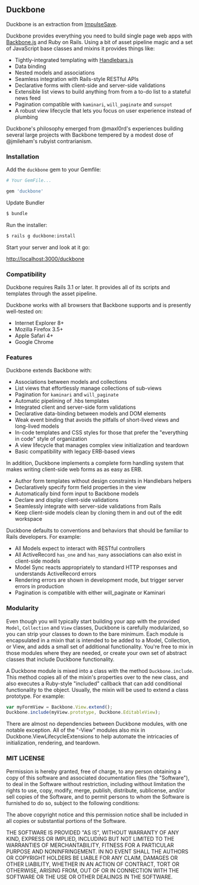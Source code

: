 ## Duckbone

Duckbone is an extraction from [ImpulseSave](https://impulsesave.com/).

Duckbone provides everything you need to build single page web apps with [Backbone.js](http://documentcloud.github.com/backbone/) and Ruby on Rails.  Using a bit of asset pipeline magic and a set of JavaScript base classes and mixins it provides things like:

* Tightly-integrated templating with [Handlebars.js](http://www.handlebarsjs.com/)
* Data binding
* Nested models and associations
* Seamless integration with Rails-style RESTful APIs
* Declarative forms with client-side and server-side validations
* Extensible list views to build anything from from a to-do list to a stateful news feed
* Pagination compatible with `kaminari`, `will_paginate` and `sunspot`
* A robust view lifecycle that lets you focus on user experience instead of plumbing

Duckbone's philosophy emerged from @maxl0rd's experiences building several large projects with Backbone tempered by a modest dose of @jmileham's rubyist contrarianism.

### Installation

Add the `duckbone` gem to your Gemfile:

```ruby
# Your GemFile...

gem 'duckbone'
```

Update Bundler

```bash
$ bundle
```

Run the installer:

```bash
$ rails g duckbone:install
```

Start your server and look at it go:

[http://localhost:3000/duckbone](http://localhost:3000/duckbone)

### Compatibility

Duckbone requires Rails 3.1 or later. It provides all of its scripts and templates through the asset pipeline.

Duckbone works with all browsers that Backbone supports and is presently well-tested on:

- Internet Explorer 8+
- Mozilla Firefox 3.5+
- Apple Safari 4+
- Google Chrome


### Features

Duckbone extends Backbone with:

- Associations between models and collections
- List views that effortlessly manage collections of sub-views
- Pagination for `kaminari` and `will_paginate`
- Automatic pipelining of .hbs templates
- Integrated client and server-side form validations
- Declarative data-binding between models and DOM elements
- Weak event binding that avoids the pitfalls of short-lived views and long-lived models
- In-code templates and CSS styles for those that prefer the "everything in code" style of organization
- A view lifecycle that manages complex view initialization and teardown
- Basic compatibility with legacy ERB-based views

In addition, Duckbone implements a complete form handling system that makes writing client-side web forms as as easy as ERB.

- Author form templates without design constraints in Handlebars helpers
- Declaratively specify form field properties in the view
- Automatically bind form input to Backbone models
- Declare and display client-side validations
- Seamlessly integrate with server-side validations from Rails
- Keep client-side models clean by cloning them in and out of the edit workspace

Duckbone defaults to conventions and behaviors that should be familiar to Rails developers. For example:

- All Models expect to interact with RESTful controllers
- All ActiveRecord `has_one` and `has_many` associations can also exist in client-side models
- Model Sync reacts appropriately to standard HTTP responses and understands ActiveRecord errors
- Rendering errors are shown in development mode, but trigger server errors in production
- Pagination is compatible with either will_paginate or Kaminari

### Modularity

Even though you will typically start building your app with the provided `Model`, `Collection` and `View` classes, Duckbone is carefully modularized, so you can strip your classes to down to the bare minimum. Each module is encapsulated in a mixin that is intended to be added to a Model, Collection, or View, and adds a small set of additional functionality. You're free to mix in those modules where they are needed, or create your own set of abstract classes that include Duckbone functionality.

A Duckbone module is mixed into a class with the method `Duckbone.include`. This method copies all of the mixin's properties over to the new class, and also executes a Ruby-style "included" callback that can add conditional functionality to the object. Usually, the mixin will be used to extend a class prototype. For example:

```js
var myFormView = Backbone.View.extend();
Duckbone.include(myView.prototype, Duckbone.EditableView);
```

There are almost no dependencies between Duckbone modules, with one notable exception. All of the "-View" modules also mix in Duckbone.ViewLifecycleExtensions to help automate the intricacies of initialization, rendering, and teardown.

### MIT LICENSE

Permission is hereby granted, free of charge, to any person obtaining a copy of this software and associated documentation files (the "Software"), to deal in the Software without restriction, including without limitation the rights to use, copy, modify, merge, publish, distribute, sublicense, and/or sell copies of the Software, and to permit persons to whom the Software is furnished to do so, subject to the following conditions:

The above copyright notice and this permission notice shall be included in all copies or substantial portions of the Software.

THE SOFTWARE IS PROVIDED "AS IS", WITHOUT WARRANTY OF ANY KIND, EXPRESS OR IMPLIED, INCLUDING BUT NOT LIMITED TO THE WARRANTIES OF MERCHANTABILITY, FITNESS FOR A PARTICULAR PURPOSE AND NONINFRINGEMENT. IN NO EVENT SHALL THE AUTHORS OR COPYRIGHT HOLDERS BE LIABLE FOR ANY CLAIM, DAMAGES OR OTHER LIABILITY, WHETHER IN AN ACTION OF CONTRACT, TORT OR OTHERWISE, ARISING FROM, OUT OF OR IN CONNECTION WITH THE SOFTWARE OR THE USE OR OTHER DEALINGS IN THE SOFTWARE.
